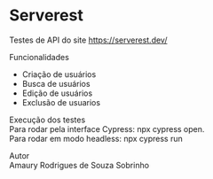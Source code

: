 # Serverest<br>
Testes de API do site https://serverest.dev/<br>

Funcionalidades<br>
- Criação de usuários<br>
- Busca de usuários<br>
- Edição de usuários<br>
- Exclusão de usuarios

Execução dos testes<br>
Para rodar pela interface Cypress: npx cypress open.<br>
Para rodar em modo headless: npx cypress run<br>

Autor<br>
Amaury Rodrigues de Souza Sobrinho

